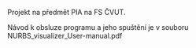 Projekt na předmět PIA na FS ČVUT.

Návod k obsluze programu a jeho spuštění je v souboru NURBS_visualizer_User-manual.pdf
